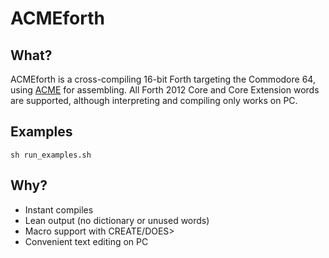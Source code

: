 # ACMEforth

## What?

ACMEforth is a cross-compiling 16-bit Forth targeting the Commodore 64, using [ACME](https://sourceforge.net/projects/acme-crossass/) for assembling.
All Forth 2012 Core and Core Extension words are supported, although interpreting and compiling only works on PC.

## Examples

`sh run_examples.sh`

## Why?

 * Instant compiles
 * Lean output (no dictionary or unused words)
 * Macro support with CREATE/DOES>
 * Convenient text editing on PC
